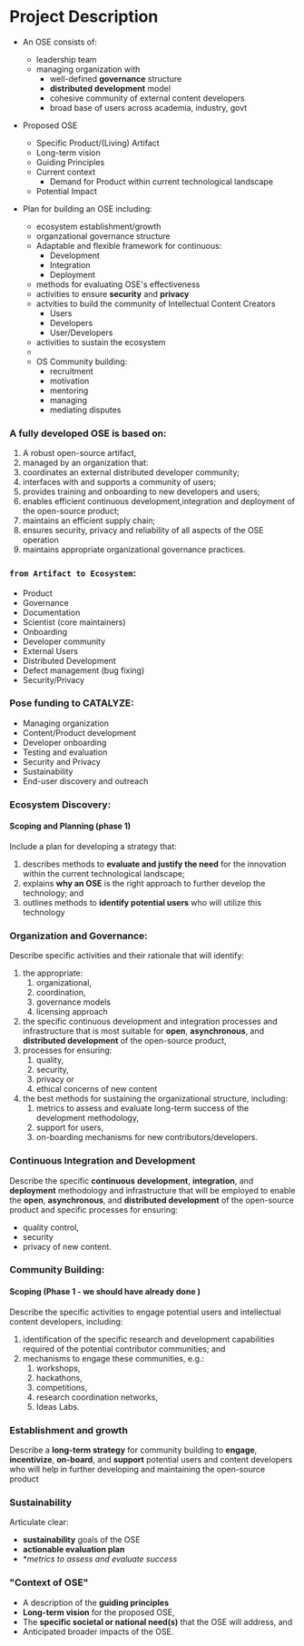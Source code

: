 # Project Description

- An OSE consists of:
    - leadership team
    - managing organization with
        - well-defined **governance** structure
        - **distributed development** model
        - cohesive community of external content developers
        - broad base of users across academia, industry, govt
- Proposed OSE
  - Specific Product/(Living) Artifact
  - Long-term vision
  - Guiding Principles
  - Current context
    - Demand for Product within current technological landscape
  - Potential Impact 


- Plan for building an OSE including:
    - ecosystem establishment/growth
    - organzational governance structure
    - Adaptable and flexible framework for continuous:
      - Development  
      - Integration
      - Deployment 
    - methods for evaluating OSE's effectiveness
    - activities to ensure **security** and **privacy**
    - actvities to build the community of Intellectual Content Creators
      - Users
      - Developers
      - User/Developers
    - activities to sustain the ecosystem
  - 
  - OS Community building:
    - recruitment
    - motivation
    - mentoring
    - managing
    - mediating disputes


### **A fully developed OSE is based on:**
1. A robust open-source artifact,
2. managed by an organization that:
  1. coordinates an external distributed developer community;
  2. interfaces with and supports a community of users;
  3. provides training and onboarding to new developers and users;
  4. enables efficient continuous development,integration and deployment of the open-source product;
  5. maintains an efficient supply chain;
  6. ensures security, privacy and reliability of all aspects of the OSE operation
  7. maintains appropriate organizational governance practices.


### `from Artifact to Ecosystem`: 
- Product
- Governance
- Documentation
- Scientist (core maintainers)
- Onboarding
- Developer community
- External Users
- Distributed Development
- Defect management (bug fixing)
- Security/Privacy

### Pose funding to CATALYZE:
- Managing organization 
- Content/Product development
- Developer onboarding
- Testing and evaluation
- Security and Privacy 
- Sustainability
- End-user discovery and outreach

### Ecosystem Discovery:
#### Scoping and Planning (phase 1)
Include a plan for developing a strategy that:
1.  describes methods to **evaluate and justify the need** for the innovation within the current technological landscape;
2. explains **why an OSE** is the right approach to further develop the technology; and
3. outlines methods to **identify potential users** who will utilize this technology

### Organization and Governance:
Describe specific activities and their rationale that will identify:
1. the appropriate:
    1.  organizational,
    2.  coordination,
    3.  governance models
    4.  licensing approach
2. the specific continuous development and integration processes and infrastructure that is most suitable for **open**, **asynchronous**, and **distributed development** of the open-source product,
3. processes for ensuring:
    1.  quality,
    2.  security,
    3.  privacy or
    4.  ethical concerns of new content
4. the best methods for sustaining the organizational structure, including:
   1.  metrics to assess and evaluate long-term success of the development methodology,
   2.  support for users,
   3.  on-boarding mechanisms for new contributors/developers.

### Continuous Integration and Development
Describe the specific **continuous** **development**, **integration**, and **deployment** methodology and infrastructure that will be employed to enable the **open**, **asynchronous**, and **distributed development** of the open-source product and specific processes for ensuring:
- quality control,
- security
- privacy of new content.

###  Community Building:
#### Scoping (Phase 1 - we should have already done )
Describe the specific activities to engage potential users and intellectual content developers, including:
1.  identification of the specific research and development capabilities required of the potential contributor communities; and
2.  mechanisms to engage these communities, e.g.:
    1. workshops,
    2. hackathons,
    3. competitions,
    4. research coordination networks,
    5. Ideas Labs.
    
### Establishment and growth
Describe a **long-term strategy** for community building to **engage**, **incentivize**, **on-board**, and **support** potential users and content developers who will help in further developing and maintaining the open-source product

### Sustainability
Articulate clear:
- **sustainability** goals of the OSE
- **actionable evaluation plan**
- **metrics to assess and evaluate success*

### **"Context of OSE"** 
-  A description of the **guiding principles**
-  **Long-term vision** for the proposed OSE,
-  The **specific societal or national need(s)** that the OSE will address, and
-  Anticipated broader impacts of the OSE.
